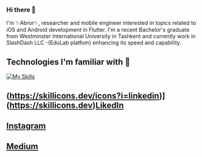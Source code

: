 ### Hi there 👋

<!--
**TheAbror/TheAbror** is a ✨ _special_ ✨ repository because its `README.md` (this file) appears on your GitHub profile.

Here are some ideas to get you started:

- 🔭 I’m currently working on ...
- 🌱 I’m currently learning ...
- 👯 I’m looking to collaborate on ...
- 🤔 I’m looking for help with ...
- 💬 Ask me about ...
- 📫 How to reach me: ...
- 😄 Pronouns: ...
- ⚡ Fun fact: ...
-->

I'm ✨Abror✨, researcher and mobile engineer interested in topics related to iOS and Android development in Flutter. I'm a recent Bachelor's graduate from Westminster International University in Tashkent and currently work in SlashDash LLC -(EduLab platfom) enhancing its speed and capability.

## Technologies I'm familiar with 🔬
[![My Skills](https://skillicons.dev/icons?i=dart,flutter,js,c,swift,blender)](https://skillicons.dev)

## (https://skillicons.dev/icons?i=linkedin)](https://skillicons.dev)[LikedIn](https://www.linkedin.com/in/abror-shamuradov-486885210/)
## [Instagram](https://www.instagram.com/abror_shamuradov/)
## [Medium](https://medium.com/@oyjddkvj)


